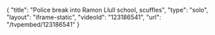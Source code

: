{
    "title": "Police break into Ramon Llull school, scuffles",
    "type": "solo",
    "layout": "iframe-static",
    "videoId": "123186541",
    "url": "\/tvpembed\/123186541"
}